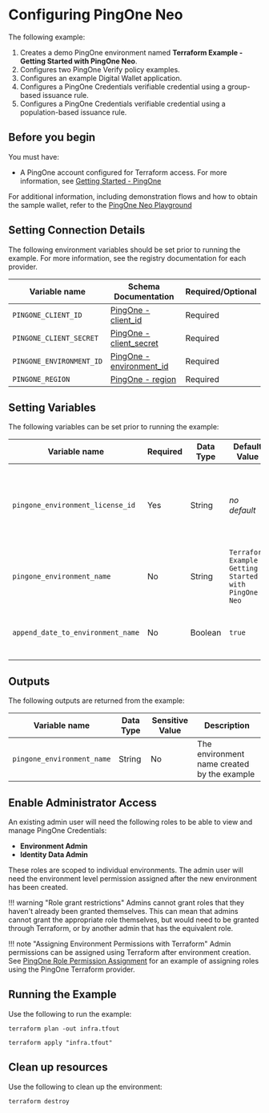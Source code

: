 # Configuring PingOne Neo
The following example:
1. Creates a demo PingOne environment named **Terraform Example - Getting Started with PingOne Neo**.
2. Configures two PingOne Verify policy examples.
3. Configures an example Digital Wallet application.
4. Configures a PingOne Credentials verifiable credential using a group-based issuance rule.
5. Configures a PingOne Credentials verifiable credential using a population-based issuance rule.

## Before you begin
You must have:

* A PingOne account configured for Terraform access.  For more information, see [Getting Started - PingOne](https://terraform.pingidentity.com/getting-started/pingone/)

For additional information, including demonstration flows and how to obtain the sample wallet, refer to the [PingOne Neo Playground](https://www.neoidentity.com/playground)

## Setting Connection Details
The following environment variables should be set prior to running the example.  For more information, see the registry documentation for each provider.

| Variable name                                   | Schema Documentation                                                                                                                            | Required/Optional |
|-------------------------------------------------|-------------------------------------------------------------------------------------------------------------------------------------------------|-------------------|
| `PINGONE_CLIENT_ID`                             | [PingOne - client_id](https://registry.terraform.io/providers/pingidentity/pingone/latest/docs#client_id)                                       | Required          |
| `PINGONE_CLIENT_SECRET`                         | [PingOne - client_secret](https://registry.terraform.io/providers/pingidentity/pingone/latest/docs#client_secret)                               | Required          |
| `PINGONE_ENVIRONMENT_ID`                        | [PingOne - environment_id](https://registry.terraform.io/providers/pingidentity/pingone/latest/docs#environment_id)                             | Required          |
| `PINGONE_REGION`                                | [PingOne - region](https://registry.terraform.io/providers/pingidentity/pingone/latest/docs#region)                                             | Required          |


## Setting Variables
The following variables can be set prior to running the example:

| Variable name                        | Required | Data Type | Default Value | Example Value                      | Description                                                                                        |
|--------------------------------------|----------|-----------|---------------|------------------------------------|----------------------------------------------------------------------------------------------------|
| `pingone_environment_license_id`     | Yes      | String    | *no default*  |                                    | A valid license UUID to apply to the new environment. See [Finding Required IDs](https://terraform.pingidentity.com/getting-started/pingone/#license-id-organization-id-and-organization-name) for instructions on how to retrieve the `pingone_license_id` value from the PingOne console. |
| `pingone_environment_name`           | No       | String    | `Terraform Example - Getting Started with PingOne Neo` | `My Environment` | A string that represents the name of the PingOne customer environment to create and manage with Terraform. |
| `append_date_to_environment_name`    | No       | Boolean   | `true`  | `true`                             | A boolean that determines whether to append the current date to the pingone_environment_name value.


## Outputs
The following outputs are returned from the example:

| Variable name                                             | Data Type | Sensitive Value | Description                                                                                                      |
|-----------------------------------------------------------|-----------|-----------------|------------------------------------------------------------------------------------------------------------------|
| `pingone_environment_name`          | String    | No             | The environment name created by the example          |


## Enable Administrator Access
An existing admin user will need the following roles to be able to view and manage PingOne Credentials:

* **Environment Admin**
* **Identity Data Admin**

These roles are scoped to individual environments.  The admin user will need the environment level permission assigned after the new environment has been created.

!!! warning "Role grant restrictions"
    Admins cannot grant roles that they haven't already been granted themselves.  This can mean that admins cannot grant the appropriate role themselves, but would need to be granted through Terraform, or by another admin that has the equivalent role.

!!! note "Assigning Environment Permissions with Terraform"
    Admin permissions can be assigned using Terraform after environment creation.  See [PingOne Role Permission Assignment](../../examples/pingone/role-assignment/) for an example of assigning roles using the PingOne Terraform provider.

## Running the Example
Use the following to run the example:

```shell
terraform plan -out infra.tfout
```

```shell
terraform apply "infra.tfout"
```

## Clean up resources
Use the following to clean up the environment:

```shell
terraform destroy
```
